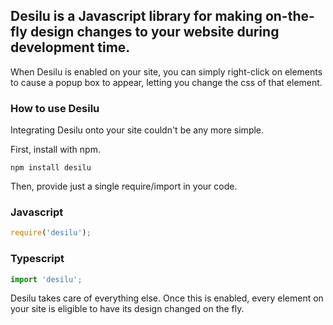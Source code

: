 ﻿## Desilu is a Javascript library for making on-the-fly design changes to your website during development time.

When Desilu is enabled on your site, you can simply right-click on elements to cause a popup box to appear, letting you change the css of that element. 

### How to use Desilu

Integrating Desilu onto your site couldn't be any more simple.

First, install with npm.

```
npm install desilu
```

Then, provide just a single require/import in your code.

### Javascript
```javascript
require('desilu');
```

### Typescript
```typescript
import 'desilu';
```

Desilu takes care of everything else. Once this is enabled, every element on your site is eligible to have its design changed on the fly. 
